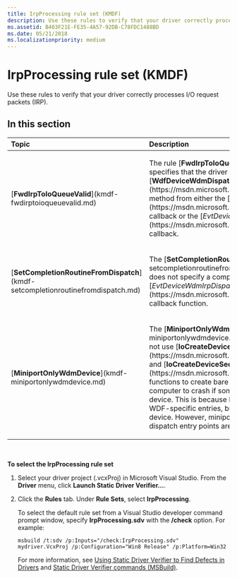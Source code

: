 ```yaml
---
title: IrpProcessing rule set (KMDF)
description: Use these rules to verify that your driver correctly processes I/O request packets (IRP).
ms.assetid: B403F21E-FE35-4A57-92DB-C78FDC1488BD
ms.date: 05/21/2018
ms.localizationpriority: medium
---
```


# IrpProcessing rule set (KMDF)


Use these rules to verify that your driver correctly processes I/O request packets (IRP).

## In this section


<table>
<colgroup>
<col width="50%" />
<col width="50%" />
</colgroup>
<thead>
<tr class="header">
<th align="left">Topic</th>
<th align="left">Description</th>
</tr>
</thead>
<tbody>
<tr class="odd">
<td align="left"><p>[<strong>FwdIrpToIoQueueValid</strong>](kmdf-fwdirptoioqueuevalid.md)</p></td>
<td align="left"><p>The rule [<strong>FwdIrpToIoQueueValid</strong>](kmdf-fwdirptoioqueuevalid.md) specifies that the driver sends an IRP to an I/O queue, using [<strong>WdfDeviceWdmDispatchIrpToIoQueue</strong>](https://msdn.microsoft.com/library/windows/hardware/hh451105) method from either the [<em>EvtDeviceWdmIrpDispatch</em>](https://msdn.microsoft.com/library/windows/hardware/hh406404) callback or the [<em>EvtDeviceWdmIrpPreprocess</em>](https://msdn.microsoft.com/library/windows/hardware/ff540925) callback.</p></td>
</tr>
<tr class="even">
<td align="left"><p>[<strong>SetCompletionRoutineFromDispatch</strong>](kmdf-setcompletionroutinefromdispatch.md)</p></td>
<td align="left"><p>The [<strong>SetCompletionRoutineFromDispatch</strong>](kmdf-setcompletionroutinefromdispatch.md) rule verifies that the driver does not specify a completion routine on an IRP from their [<em>EvtDeviceWdmIrpDispatch</em>](https://msdn.microsoft.com/library/windows/hardware/hh406404) callback function.</p></td>
</tr>
<tr class="odd">
<td align="left"><p>[<strong>MiniportOnlyWdmDevice</strong>](kmdf-miniportonlywdmdevice.md)</p></td>
<td align="left"><p>The [<strong>MiniportOnlyWdmDevice</strong>](kmdf-miniportonlywdmdevice.md) rule specifies that WDF drivers should not use [<strong>IoCreateDevice</strong>](https://msdn.microsoft.com/library/windows/hardware/ff548397) and [<strong>IoCreateDeviceSecure</strong>](https://msdn.microsoft.com/library/windows/hardware/ff548407) functions to create bare WDM device objects. This will cause a the computer to crash if someone tries to send an IRP to the WDM device. This is because IRP dispatch entries of the device are set to WDF-specific entries, but the framework hasn’t created a WDF device. However, miniport drivers can use the DDIs because driver dispatch entry points aren’t set for them.</p></td>
</tr>
</tbody>
</table>

 

**To select the IrpProcessing rule set**

1.  Select your driver project (.vcxProj) in Microsoft Visual Studio. From the **Driver** menu, click **Launch Static Driver Verifier…**.

2.  Click the **Rules** tab. Under **Rule Sets**, select **IrpProcessing**.

    To select the default rule set from a Visual Studio developer command prompt window, specify **IrpProcessing.sdv** with the **/check** option. For example:

    ```
    msbuild /t:sdv /p:Inputs="/check:IrpProcessing.sdv" mydriver.VcxProj /p:Configuration="Win8 Release" /p:Platform=Win32
    ```

    For more information, see [Using Static Driver Verifier to Find Defects in Drivers](https://msdn.microsoft.com/library/windows/hardware/hh454281) and [Static Driver Verifier commands (MSBuild)](https://msdn.microsoft.com/library/windows/hardware/hh466459).

 

 





